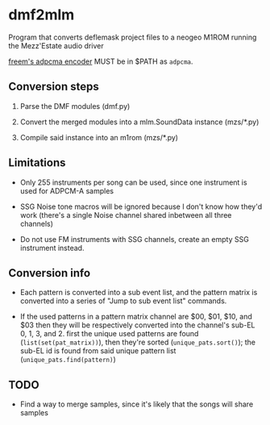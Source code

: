 # dmf2mlm
Program that converts deflemask project files to a neogeo M1ROM running the Mezz'Estate audio driver

[freem's adpcma encoder](https://github.com/freem/adpcma) MUST be in $PATH as `adpcma`. 

## Conversion steps

1. Parse the DMF modules (dmf.py)

2. Convert the merged modules into a mlm.SoundData instance (mzs/\*.py)

3. Compile said instance into an m1rom (mzs/\*.py)

## Limitations

- Only 255 instruments per song can be used, since one instrument is used for
ADPCM-A samples

- SSG Noise tone macros will be ignored because I don't know how they'd work (there's a single Noise channel shared inbetween all three channels)

- Do not use FM instruments with SSG channels, create an empty SSG instrument instead.

## Conversion info

- Each pattern is converted into a sub event list, and the pattern matrix is converted into a series of "Jump to sub event list" commands.

- If the used patterns in a pattern matrix channel are $00, $01, $10, and $03
then they will be respectively converted into the channel's sub-EL 0, 1, 3, and 2. first the unique used patterns are found (`list(set(pat_matrix))`), then they're sorted (`unique_pats.sort()`); the sub-EL id is found from said unique pattern list (`unique_pats.find(pattern)`)

## TODO

- Find a way to merge samples, since it's likely that the songs will share samples
